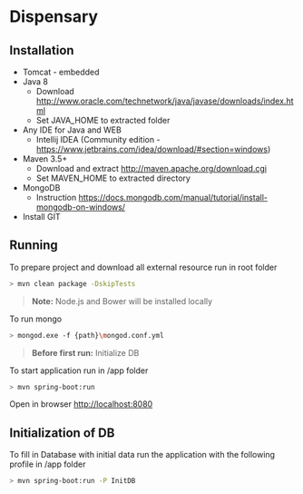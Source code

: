 # Dispensary

## Installation

- Tomcat - embedded
- Java 8
    - Download http://www.oracle.com/technetwork/java/javase/downloads/index.html
    - Set JAVA_HOME to extracted folder
- Any IDE for Java and WEB
    - Intellij IDEA (Community edition - https://www.jetbrains.com/idea/download/#section=windows)
- Maven 3.5+ 
    - Download and extract http://maven.apache.org/download.cgi
    - Set MAVEN_HOME to extracted directory
- MongoDB
    - Instruction https://docs.mongodb.com/manual/tutorial/install-mongodb-on-windows/
- Install GIT


## Running
To prepare project and download all external resource run in root folder
````sh
> mvn clean package -DskipTests
````
> **Note:** Node.js and Bower will be installed locally

To run mongo 
````sh
> mongod.exe -f {path}\mongod.conf.yml
````

> **Before first run:** Initialize DB

To start application run in /app folder
````sh
> mvn spring-boot:run
````
Open in browser [http://localhost:8080](http://localhost:8080)

## Initialization of DB
To fill in Database with initial data run the application with the following profile in /app folder
````sh
> mvn spring-boot:run -P InitDB 
````
